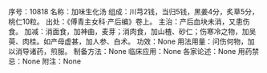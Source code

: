 序号：10818
名称：加味生化汤
组成：川芎2钱，当归5钱，黑姜4分，炙草5分，桃仁10粒。
出处：《傅青主女科·产后编》卷上。
主治：产后血块未消，又患伤食。
加减：消面食，加神曲，麦芽；消肉食，加山楂、砂仁；伤寒冷之物，加吴萸、肉桂。如产母虚甚，加人参、白术。
功效：None
用法用量：问伤何物，加以消导诸药，煎服。
制备方法：None
临床应用：None
各家论述：None
用药禁忌：None
附注：None

